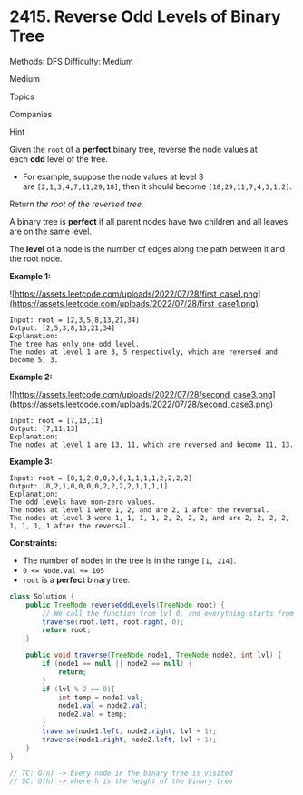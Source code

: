 # 2415. Reverse Odd Levels of Binary Tree

Methods: DFS
Difficulty: Medium

Medium

Topics

Companies

Hint

Given the `root` of a **perfect** binary tree, reverse the node values at each **odd** level of the tree.

- For example, suppose the node values at level 3 are `[2,1,3,4,7,11,29,18]`, then it should become `[18,29,11,7,4,3,1,2]`.

Return *the root of the reversed tree*.

A binary tree is **perfect** if all parent nodes have two children and all leaves are on the same level.

The **level** of a node is the number of edges along the path between it and the root node.

**Example 1:**

![https://assets.leetcode.com/uploads/2022/07/28/first_case1.png](https://assets.leetcode.com/uploads/2022/07/28/first_case1.png)

```
Input: root = [2,3,5,8,13,21,34]
Output: [2,5,3,8,13,21,34]
Explanation:
The tree has only one odd level.
The nodes at level 1 are 3, 5 respectively, which are reversed and become 5, 3.

```

**Example 2:**

![https://assets.leetcode.com/uploads/2022/07/28/second_case3.png](https://assets.leetcode.com/uploads/2022/07/28/second_case3.png)

```
Input: root = [7,13,11]
Output: [7,11,13]
Explanation:
The nodes at level 1 are 13, 11, which are reversed and become 11, 13.

```

**Example 3:**

```
Input: root = [0,1,2,0,0,0,0,1,1,1,1,2,2,2,2]
Output: [0,2,1,0,0,0,0,2,2,2,2,1,1,1,1]
Explanation:
The odd levels have non-zero values.
The nodes at level 1 were 1, 2, and are 2, 1 after the reversal.
The nodes at level 3 were 1, 1, 1, 1, 2, 2, 2, 2, and are 2, 2, 2, 2, 1, 1, 1, 1 after the reversal.

```

**Constraints:**

- The number of nodes in the tree is in the range `[1, 214]`.
- `0 <= Node.val <= 105`
- `root` is a **perfect** binary tree.

```java
class Solution {
    public TreeNode reverseOddLevels(TreeNode root) {
        // We call the function from lvl 0, and everything starts from lvl 1
        traverse(root.left, root.right, 0);
        return root;
    }

    public void traverse(TreeNode node1, TreeNode node2, int lvl) {
        if (node1 == null || node2 == null) {
            return;
        }
        if (lvl % 2 == 0){
            int temp = node1.val;
            node1.val = node2.val;
            node2.val = temp;
        }
        traverse(node1.left, node2.right, lvl + 1);
        traverse(node1.right, node2.left, lvl + 1);
    }
}

// TC: O(n) -> Every node in the binary tree is visited
// SC: O(h) -> where h is the height of the binary tree
```